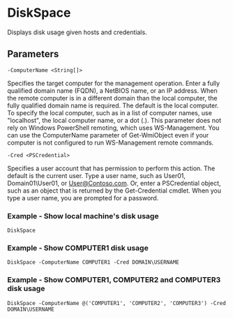 # DiskSpace
Displays disk usage given hosts and credentials.

## Parameters
    -ComputerName <String[]>
Specifies the target computer for the management operation. Enter a fully qualified domain name (FQDN), a NetBIOS name, or an IP address. When the remote computer is in a different domain than the local computer, the fully qualified domain name is required. The default is the local computer. To specify the local computer, such as in a list of computer names, use "localhost", the local computer name, or a dot (.). This parameter does not rely on Windows PowerShell remoting, which uses WS-Management. You can use the ComputerName parameter of Get-WmiObject even if your computer is not configured to run WS-Management remote commands.

    -Cred <PSCredential>
Specifies a user account that has permission to perform this action. The default is the current user. Type a user name, such as User01, Domain01\User01, or User@Contoso.com. Or, enter a PSCredential object, such as an object that is returned by the Get-Credential cmdlet. When you type a user name, you are prompted for a password.

### Example - Show local machine's disk usage
    DiskSpace

### Example - Show COMPUTER1 disk usage
    DiskSpace -ComputerName COMPUTER1 -Cred DOMAIN\USERNAME

### Example - Show COMPUTER1, COMPUTER2 and COMPUTER3 disk usage
    DiskSpace -ComputerName @('COMPUTER1', 'COMPUTER2', 'COMPUTER3') -Cred DOMAIN\USERNAME
